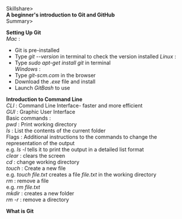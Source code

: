 Skillshare>  
**A beginner's introduction to Git and GitHub**  
Summary>  

**Setting Up Git**  
*Mac* : 
* Git is pre-installed
* Type *git --version* in terminal to check the version installed
*Linux* :  
* Type *sudo apt-get install git* in terminal  
*Windows* :  
* Type *git-scm.com* in the browser
* Download the *.exe* file and install
* Launch *GitBash* to use  

**Introduction to Command Line**  
*CLI* : Command Line Interface- faster and more efficient   
*GUI* : Graphic User Interface  
Basic commands :  
*pwd* : Print working directory  
*ls* : List the contents of the current folder  
Flags : Additional instructions to the commands to change the representation of the output  
e.g. *ls -l* tells it to print the output in a detailed list format  
*clear* : clears the screen  
*cd* : change working directory  
*touch* : Create a new file  
e.g. *touch file.txt* creates a file *file.txt* in the working directory  
*rm* : remove a file  
e.g. *rm file.txt*  
*mkdir* : creates a new folder  
*rm -r* : remove a directory  

**What is Git**  


